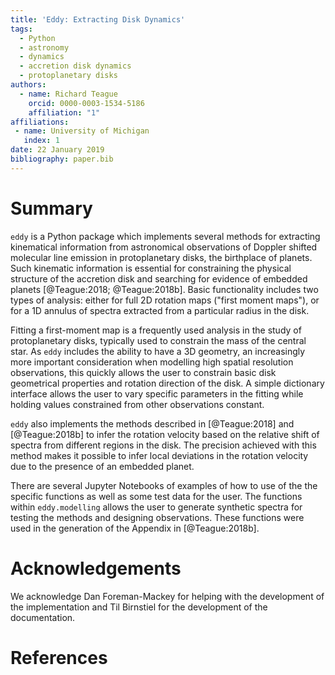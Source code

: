 ```yaml
---
title: 'Eddy: Extracting Disk Dynamics'
tags:
  - Python
  - astronomy
  - dynamics
  - accretion disk dynamics
  - protoplanetary disks
authors:
  - name: Richard Teague
    orcid: 0000-0003-1534-5186
    affiliation: "1"
affiliations:
 - name: University of Michigan
   index: 1
date: 22 January 2019
bibliography: paper.bib
---
```


# Summary

`eddy` is a Python package which implements several methods for extracting kinematical information from astronomical observations of Doppler shifted molecular line emission in protoplanetary disks, the birthplace of planets. Such kinematic information is essential for constraining the physical structure of the accretion disk and searching for evidence of embedded planets [@Teague:2018; @Teague:2018b]. Basic functionality includes two types of analysis: either for full 2D rotation maps ("first moment maps"), or for a 1D annulus of spectra extracted from a particular radius in the disk.

Fitting a first-moment map is a frequently used analysis in the study of protoplanetary disks, typically used to constrain the mass of the central star. As `eddy` includes the ability to have a 3D geometry, an increasingly more important consideration when modelling high spatial resolution observations, this quickly allows the user to constrain basic disk geometrical properties and rotation direction of the disk. A simple dictionary interface allows the user to vary specific parameters in the fitting while holding values constrained from other observations constant.

`eddy` also implements the methods described in [@Teague:2018] and [@Teague:2018b] to infer the rotation velocity based on the relative shift of spectra from different regions in the disk. The precision achieved with this method makes it possible to infer local deviations in the rotation velocity due to the presence of an embedded planet.

There are several Jupyter Notebooks of examples of how to use of the the specific functions as well as some test data for the user. The functions within `eddy.modelling` allows the user to generate synthetic spectra for testing the  methods and designing observations. These functions were used in the generation of the Appendix in [@Teague:2018b].

# Acknowledgements

We acknowledge Dan Foreman-Mackey for helping with the development of the implementation and Til Birnstiel for the development of the documentation.

# References

